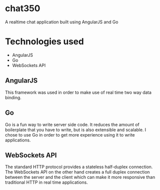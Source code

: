 # chat350
A realtime chat application built using AngularJS and Go

# Technologies used
* AngularJS
* Go
* WebSockets API

## AngularJS
This framework was used in order to make use of real time two way data binding.

## Go
Go is a fun way to write server side code. It reduces the amount of boilerplate
that you have to write, but is also extensible and scalable. I chose to use Go
in order to get more experience using it to write applications.

## WebSockets API
The standard HTTP protocol provides a stateless half-duplex connection. The 
WebSockets API on the other hand creates a full duplex connection between the 
server and the client which can make it more responsive than traditional
HTTP in real time applications.
